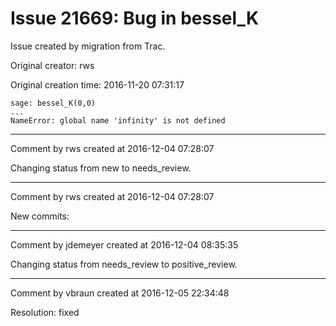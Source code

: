 # Issue 21669: Bug in bessel_K

Issue created by migration from Trac.

Original creator: rws

Original creation time: 2016-11-20 07:31:17


```
sage: bessel_K(0,0)
...
NameError: global name 'infinity' is not defined
```



---

Comment by rws created at 2016-12-04 07:28:07

Changing status from new to needs_review.


---

Comment by rws created at 2016-12-04 07:28:07

New commits:


---

Comment by jdemeyer created at 2016-12-04 08:35:35

Changing status from needs_review to positive_review.


---

Comment by vbraun created at 2016-12-05 22:34:48

Resolution: fixed
